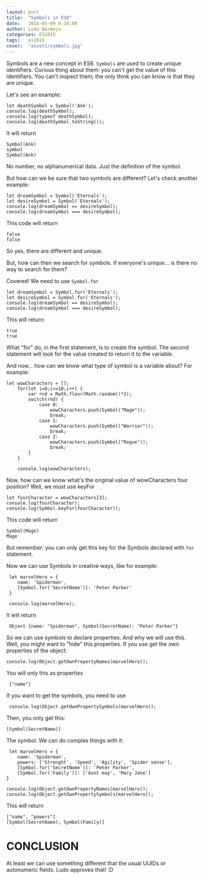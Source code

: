 ```yaml
---
layout: post
title:  "Symbols in ES6"
date:   2016-05-09 9:30:00
author: Ludo Bermejo
categories: ES2015 
tags:	es2015
cover:  "assets/symbols.jpg"
---
```


Symbols are a new concept in ES6. `Symbols` are used to create unique identifiers. Curious thing about them: you can't get the value of this identifiers. You can't inspect them; the only think you can know is that they are unique.
 
Let's see an example:
 
    let deathSymbol = Symbol('Ank');
    console.log(deathSymbol);
    console.log(typeof deathSymbol);
    console.log(deathSymbol.toString());
    
It will return
    
    Symbol(Ank)
    symbol
    Symbol(Ank)
    
No number, no alphanumerical data. Just the definition of the symbol. 

But how can we be sure that two symbols are different? Let's check another example:

    let dreamSymbol = Symbol('Eternals');
    let desireSymbol = Symbol('Eternals');
    console.log(dreamSymbol == desireSymbol);
    console.log(dreamSymbol === desireSymbol);
    
This code will return
    
    false
    false
    
So yes, there are different and unique.
    
But, how can then we search for symbols. If everyone's unique... is there no way to search for them?
    
Covered! We need to use `Symbol.for`

    let dreamSymbol = Symbol.for('Eternals');
    let desireSymbol = Symbol.for('Eternals');
    console.log(dreamSymbol == desireSymbol);
    console.log(dreamSymbol === desireSymbol);
    
This will return:
    
    true
    true
    
What "for" do, in the first statement, is to create the symbol. The second statement will look for the value created to return it to the variable.
    
And now... how can we know what type of symbol is a variable about? For example:
    
    let wowCharacters = [];
        for(let i=0;i<=10;i++) {
            var rnd = Math.floor(Math.random()*3);
            switch(rnd) {
                case 0:
                    wowCharacters.push(Symbol("Mage"));
                    break;
                case 1:
                    wowCharacters.push(Symbol("Warrior"));
                    break;
                case 2:
                    wowCharacters.push(Symbol("Rogue"));
                    break;
            }
        }
    
        console.log(wowCharacters);

Now, how can we know what's the original value of wowCharacters four position? Well, we must use keyFor
        
    let fourCharacter = wowCharacters[3];
    console.log(fourCharacter);
    console.log(Symbol.keyFor(fourCharacter));

This code will return
 
    Symbol(Mage)
    Mage
    
But remember: you can only get this key for the Symbols declared with `for` statement.
    
Now we can use Symbols in creative ways, like for example:
     
     let marvelHero = {
        name: 'Spiderman',
        [Symbol.for('SecretName')]: 'Peter Parker'
     }
     
     console.log(marvelHero);
     
It will return 
     
     Object {name: "Spiderman", Symbol(SecretName): "Peter Parker"}
     
So we can use symbols to declare properties. And why we will use this. Well, you might want to "hide" this properties. If you use get the own properties of the object:

    console.log(Object.getOwnPropertyNames(marvelHero));
     
You will only this as properties
     
     ["name"]
     
If you want to get the symbols, you need to use

     console.log(Object.getOwnPropertySymbols(marvelHero));

Then, you only get this:

    [Symbol(SecretName)]
    
The symbol. We can do complex things with it:
    
     let marvelHero = {
        name: 'Spiderman',
        powers: ['Strenght', 'Speed', 'Agility', 'Spider sense'],
        [Symbol.for('SecretName')]: 'Peter Parker',
        [Symbol.for('Family')]: ['Aunt may', 'Mary Jane']
    }
    
    console.log(Object.getOwnPropertyNames(marvelHero));
    console.log(Object.getOwnPropertySymbols(marvelHero));
    
This will return
    
    ["name", "powers"]
    [Symbol(SecretName), Symbol(Family)]

# CONCLUSION

At least we can use something different that the usual UUIDs or autonumeric fields. Ludo approves that! :D